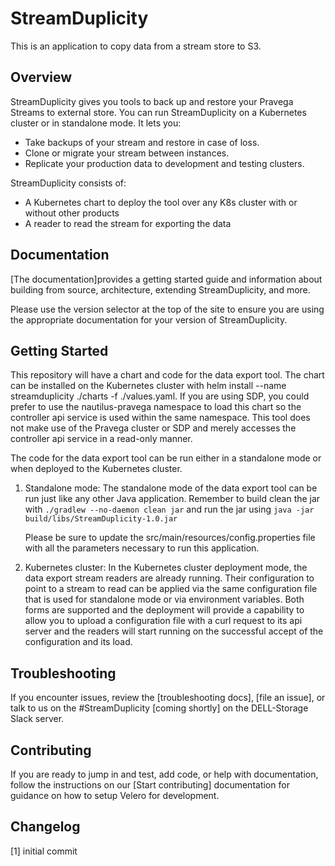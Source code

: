# StreamDuplicity
This is an application to copy data from a stream store to S3.

## Overview

StreamDuplicity gives you tools to back up and restore your Pravega Streams to external store. You can run StreamDuplicity on a Kubernetes cluster or in standalone mode. It lets you:

* Take backups of your stream and restore in case of loss.
* Clone or migrate your stream between instances.
* Replicate your production data to development and testing clusters.

StreamDuplicity consists of:

* A Kubernetes chart to deploy the tool over any K8s cluster with or without other products
* A reader to read the stream for exporting the data

## Documentation

[The documentation]provides a getting started guide and information about building from source, architecture, extending StreamDuplicity, and more.

Please use the version selector at the top of the site to ensure you are using the appropriate documentation for your version of StreamDuplicity.

## Getting Started

This repository will have a chart and code for the data export tool.
The chart can be installed on the Kubernetes cluster with 
helm install --name streamduplicity ./charts -f ./values.yaml. 
If you are using SDP, you could prefer to use the nautilus-pravega namespace to load this chart so the controller api service is used within the same namespace. This tool does not make use of the Pravega cluster or SDP and merely accesses the controller api service in a read-only manner. 

The code for the data export tool can be run either in a standalone mode or when deployed to the Kubernetes cluster.
1) Standalone mode: 
   The standalone mode of the data export tool can be run just like any other Java application.
   Remember to build clean the jar with 
   `./gradlew --no-daemon clean jar`
   and run the jar using
   `java -jar build/libs/StreamDuplicity-1.0.jar`
   
   Please be sure to update the src/main/resources/config.properties file with all the parameters necessary to run this application.
   
2) Kubernetes cluster: 
   In the Kubernetes cluster deployment mode, the data export stream readers are already running. Their configuration to point to a stream to read can be applied via the same configuration file that is used for standalone mode or via environment variables. Both forms are supported and the deployment will provide a capability to allow you to upload a configuration file with a curl request to its api server and the readers will start running on the successful accept of the configuration and its load.

## Troubleshooting

If you encounter issues, review the [troubleshooting docs], [file an issue], or talk to us on the #StreamDuplicity [coming shortly]  on the DELL-Storage Slack server.

## Contributing

If you are ready to jump in and test, add code, or help with documentation, follow the instructions on our [Start contributing] documentation for guidance on how to setup Velero for development.

## Changelog
[1] initial commit
